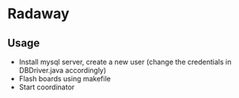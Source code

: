 # Radaway
## Usage
- Install mysql server, create a new user (change the credentials in DBDriver.java accordingly)
- Flash boards using makefile
- Start coordinator
